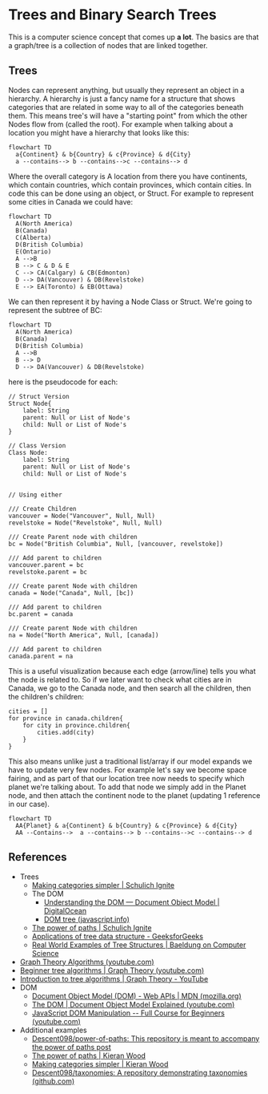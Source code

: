 # Trees and Binary Search Trees

This is a computer science concept that comes up **a lot**. The basics are that a graph/tree is a collection of nodes that are linked together.

## Trees

Nodes can represent anything, but usually they represent an object in a hierarchy. A hierarchy is just a fancy name for a structure that shows categories that are related in some way to all of the categories beneath them. This means tree's will have a "starting point" from which the other Nodes flow from (called the root). For example when talking about a location you might have a hierarchy that looks like this:

```mermaid
flowchart TD
  a{Continent} & b{Country} & c{Province} & d{City}
  a --contains--> b --contains-->c --contains--> d
```

  

Where the overall category is A location from there you have continents, which contain countries, which contain provinces, which contain cities. In code this can be done using an object, or Struct. For example to represent some cities in Canada we could have:

```mermaid
flowchart TD
  A(North America)
  B(Canada)
  C(Alberta)
  D(British Columbia)
  E(Ontario)
  A -->B
  B --> C & D & E
  C --> CA(Calgary) & CB(Edmonton)
  D --> DA(Vancouver) & DB(Revelstoke)
  E --> EA(Toronto) & EB(Ottawa)
```
  
We can then represent it by having a Node Class or Struct. We're going to represent the subtree of BC:
```mermaid
flowchart TD
  A(North America)
  B(Canada)
  D(British Columbia)
  A -->B
  B --> D
  D --> DA(Vancouver) & DB(Revelstoke)
```

here is the pseudocode for each:

```
// Struct Version
Struct Node{
	label: String
	parent: Null or List of Node's
	child: Null or List of Node's
}

// Class Version
Class Node:
	label: String
	parent: Null or List of Node's
	child: Null or List of Node's


// Using either

/// Create Children
vancouver = Node("Vancouver", Null, Null)
revelstoke = Node("Revelstoke", Null, Null)

/// Create Parent node with children
bc = Node("British Columbia", Null, [vancouver, revelstoke])

/// Add parent to children
vancouver.parent = bc
revelstoke.parent = bc

/// Create parent Node with children
canada = Node("Canada", Null, [bc])

/// Add parent to children
bc.parent = canada

/// Create parent Node with children
na = Node("North America", Null, [canada])

/// Add parent to children
canada.parent = na
```

This is a useful visualization because each edge (arrow/line) tells you what the node is related to. So if we later want to check what cities are in Canada, we go to the Canada node, and then search all the children, then the children's children:

```
cities = []
for province in canada.children{
	for city in province.children{
		cities.add(city)
	}
}
```

This also means unlike just a traditional list/array if our model expands we have to update very few nodes. For example let's say we become space fairing, and as part of that our location tree now needs to specify which planet we're talking about. To add that node we simply add in the Planet node, and then attach the continent node to the planet (updating 1 reference in our case).
```mermaid
flowchart TD
  AA{Planet} & a{Continent} & b{Country} & c{Province} & d{City}
  AA --Contains-->  a --contains--> b --contains-->c --contains--> d

```


## References

- Trees
  - [Making categories simpler | Schulich Ignite](https://schulichignite.com/blog/taxonomical-ordering/)
  - The DOM
  	- [Understanding the DOM — Document Object Model | DigitalOcean](https://www.digitalocean.com/community/tutorial-series/understanding-the-dom-document-object-model)
  	- [DOM tree (javascript.info)](https://javascript.info/dom-nodes)
  - [The power of paths | Schulich Ignite](https://schulichignite.com/blog/the-power-of-paths/)
  - [Applications of tree data structure - GeeksforGeeks](https://www.geeksforgeeks.org/applications-of-tree-data-structure/)
  - [Real World Examples of Tree Structures | Baeldung on Computer Science](https://www.baeldung.com/cs/tree-examples)
- [Graph Theory Algorithms (youtube.com)](https://www.youtube.com/watch?v=DgXR2OWQnLc&list=PLDV1Zeh2NRsDGO4--qE8yH72HFL1Km93P)
- [Beginner tree algorithms | Graph Theory (youtube.com)](https://www.youtube.com/watch?v=0qgaIMqOEVs)
- [Introduction to tree algorithms | Graph Theory - YouTube](https://www.youtube.com/watch?v=1XC3p2zBK34)
- DOM
  - [Document Object Model (DOM) - Web APIs | MDN (mozilla.org)](https://developer.mozilla.org/en-US/docs/Web/API/Document_Object_Model)
  - [The DOM | Document Object Model Explained (youtube.com)](https://www.youtube.com/watch?v=lOdVijP84Rw)
  - [JavaScript DOM Manipulation -- Full Course for Beginners (youtube.com)](https://www.youtube.com/watch?v=5fb2aPlgoys)
- Additional examples
  - [Descent098/power-of-paths: This repository is meant to accompany the power of paths post](https://github.com/Descent098/power-of-paths)
  - [The power of paths | Kieran Wood](https://kieranwood.ca/tech/blog/the-power-of-paths/)
  - [Making categories simpler | Kieran Wood](https://kieranwood.ca/tech/blog/taxonomical-ordering/)
  - [Descent098/taxonomies: A repository demonstrating taxonomies (github.com)](https://github.com/Descent098/taxonomies)